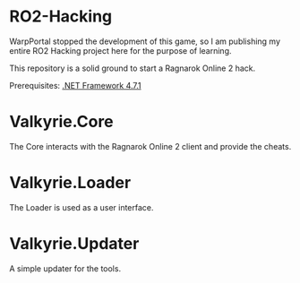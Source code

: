 # RO2-Hacking

WarpPortal stopped the development of this game, so I am publishing my entire RO2 Hacking project here for the purpose of learning.

This repository is a solid ground to start a Ragnarok Online 2 hack.

Prerequisites:
[.NET Framework 4.7.1](https://dotnet.microsoft.com/download/dotnet-framework-runtime/net471)

# Valkyrie.Core

The Core interacts with the Ragnarok Online 2 client and provide the cheats.

# Valkyrie.Loader

The Loader is used as a user interface.

# Valkyrie.Updater

A simple updater for the tools.
